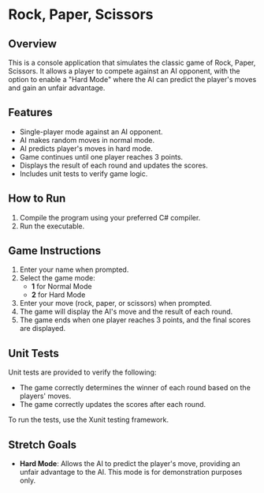 # Rock, Paper, Scissors

## Overview

This is a console application that simulates the classic game of Rock, Paper, Scissors. It allows a player to compete against an AI opponent, with the option to enable a "Hard Mode" where the AI can predict the player's moves and gain an unfair advantage.

## Features

- Single-player mode against an AI opponent.
- AI makes random moves in normal mode.
- AI predicts player's moves in hard mode.
- Game continues until one player reaches 3 points.
- Displays the result of each round and updates the scores.
- Includes unit tests to verify game logic.

## How to Run

1. Compile the program using your preferred C# compiler.
2. Run the executable.

## Game Instructions

1. Enter your name when prompted.
2. Select the game mode:
   - **1** for Normal Mode
   - **2** for Hard Mode
3. Enter your move (rock, paper, or scissors) when prompted.
4. The game will display the AI's move and the result of each round.
5. The game ends when one player reaches 3 points, and the final scores are displayed.

## Unit Tests

Unit tests are provided to verify the following:

- The game correctly determines the winner of each round based on the players' moves.
- The game correctly updates the scores after each round.

To run the tests, use the Xunit testing framework.

## Stretch Goals

- **Hard Mode**: Allows the AI to predict the player's move, providing an unfair advantage to the AI. This mode is for demonstration purposes only.
